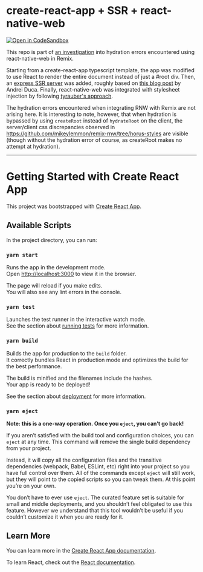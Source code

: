 # create-react-app + SSR + react-native-web

[![Open in CodeSandbox](https://img.shields.io/badge/Open%20in-CodeSandbox-blue?style=flat-square&logo=codesandbox)](https://githubbox.com/mikeylemmon/cra-rnw-ssr/blob/main/src/index.tsx)

This repo is part of
[an investigation](https://github.com/remix-run/remix/discussions/1578#discussioncomment-3777340)
into hydration errors encountered using react-native-web in Remix.

Starting from a create-react-app typescript template, the app was modified to
use React to render the entire document instead of just a #root div. Then, an
[express SSR server](./server) was added, roughly based on
[this blog post](https://medium.com/bucharestjs/upgrading-a-create-react-app-project-to-a-ssr-code-splitting-setup-9da57df2040a)
by Andrei Duca. Finally, react-native-web was integrated with stylesheet
injection by following
[tyrauber's approach](https://github.com/tyrauber/remix-expo/tree/main/apps/remix/app).

The hydration errors encountered when integrating RNW with Remix are not
arising here. It is interesting to note, however, that when hydration is
bypassed by using `createRoot` instead of `hydrateRoot` on the client, the
server/client css discrepancies observed in
https://github.com/mikeylemmon/remix-rnw/tree/horus-styles are visible
(though without the hydration error of course, as createRoot makes no
attempt at hydration).

---

# Getting Started with Create React App

This project was bootstrapped with [Create React App](https://github.com/facebook/create-react-app).

## Available Scripts

In the project directory, you can run:

### `yarn start`

Runs the app in the development mode.\
Open [http://localhost:3000](http://localhost:3000) to view it in the browser.

The page will reload if you make edits.\
You will also see any lint errors in the console.

### `yarn test`

Launches the test runner in the interactive watch mode.\
See the section about [running tests](https://facebook.github.io/create-react-app/docs/running-tests) for more information.

### `yarn build`

Builds the app for production to the `build` folder.\
It correctly bundles React in production mode and optimizes the build for the best performance.

The build is minified and the filenames include the hashes.\
Your app is ready to be deployed!

See the section about [deployment](https://facebook.github.io/create-react-app/docs/deployment) for more information.

### `yarn eject`

**Note: this is a one-way operation. Once you `eject`, you can’t go back!**

If you aren’t satisfied with the build tool and configuration choices, you can `eject` at any time. This command will remove the single build dependency from your project.

Instead, it will copy all the configuration files and the transitive dependencies (webpack, Babel, ESLint, etc) right into your project so you have full control over them. All of the commands except `eject` will still work, but they will point to the copied scripts so you can tweak them. At this point you’re on your own.

You don’t have to ever use `eject`. The curated feature set is suitable for small and middle deployments, and you shouldn’t feel obligated to use this feature. However we understand that this tool wouldn’t be useful if you couldn’t customize it when you are ready for it.

## Learn More

You can learn more in the [Create React App documentation](https://facebook.github.io/create-react-app/docs/getting-started).

To learn React, check out the [React documentation](https://reactjs.org/).
